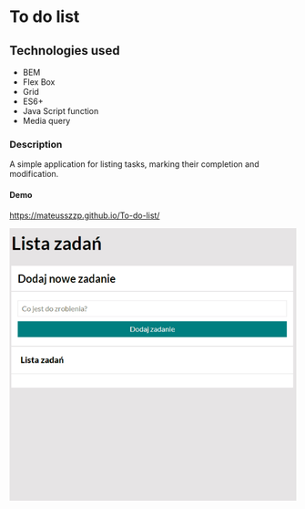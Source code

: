 # To do list

## Technologies used
- BEM 
- Flex Box
- Grid
- ES6+
- Java Script function
- Media query

### Description
A simple application for listing tasks, marking their completion and modification.

#### Demo
https://mateusszzp.github.io/To-do-list/

![Site overview](gif/to_do_list.gif)
